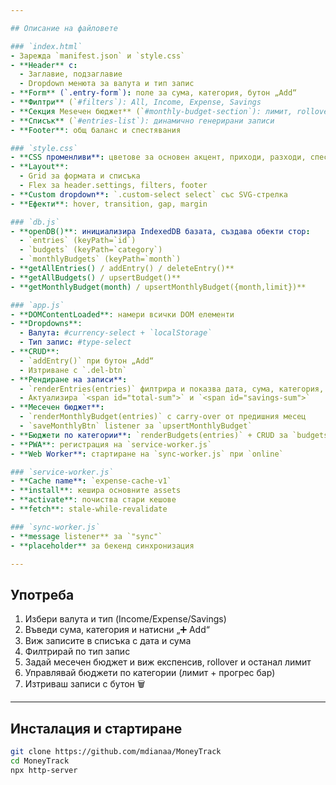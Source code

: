 ```yaml
---

## Описание на файловете

### `index.html`
- Зарежда `manifest.json` и `style.css`  
- **Header** с:
  - Заглавие, подзаглавие  
  - Dropdown менюта за валута и тип запис  
- **Form** (`.entry-form`): поле за сума, категория, бутон „Add“  
- **Филтри** (`#filters`): All, Income, Expense, Savings  
- **Секция Mesечен бюджет** (`#monthly-budget-section`): лимит, rollover, spent, remaining  
- **Списък** (`#entries-list`): динамично генерирани записи  
- **Footer**: общ баланс и спестявания  

### `style.css`
- **CSS променливи**: цветове за основен акцент, приходи, разходи, спестяване  
- **Layout**:  
  - Grid за формата и списъка  
  - Flex за header.settings, filters, footer  
- **Custom dropdown**: `.custom-select select` със SVG-стрелка  
- **Ефекти**: hover, transition, gap, margin  

### `db.js`
- **openDB()**: инициализира IndexedDB базата, създава обекти стор:
  - `entries` (keyPath=`id`)  
  - `budgets` (keyPath=`category`)  
  - `monthlyBudgets` (keyPath=`month`)  
- **getAllEntries() / addEntry() / deleteEntry()**  
- **getAllBudgets() / upsertBudget()**  
- **getMonthlyBudget(month) / upsertMonthlyBudget({month,limit})**  

### `app.js`
- **DOMContentLoaded**: намери всички DOM елементи  
- **Dropdowns**:  
  - Валута: #currency-select + `localStorage`  
  - Тип запис: #type-select  
- **CRUD**:  
  - `addEntry()` при бутон „Add“  
  - Изтриване с `.del-btn`  
- **Рендиране на записи**:  
  - `renderEntries(entries)` филтрира и показва дата, сума, категория, бутон  
  - Актуализира `<span id="total-sum">` и `<span id="savings-sum">`  
- **Месечен бюджет**:  
  - `renderMonthlyBudget(entries)` с carry-over от предишния месец  
  - `saveMonthlyBtn` listener за `upsertMonthlyBudget`  
- **Бюджети по категории**: `renderBudgets(entries)` + CRUD за `budgets`  
- **PWA**: регистрация на `service-worker.js`  
- **Web Worker**: стартиране на `sync-worker.js` при `online`  

### `service-worker.js`
- **Cache name**: `expense-cache-v1`  
- **install**: кешира основните assets  
- **activate**: почиства стари кешове  
- **fetch**: stale-while-revalidate  

### `sync-worker.js`
- **message listener** за `"sync"`  
- **placeholder** за бекенд синхронизация  

---
```


## Употреба
1. Избери валута и тип (Income/Expense/Savings)  
2. Въведи сума, категория и натисни „➕ Add“  
3. Виж записите в списъка с дата и сума  
4. Филтрирай по тип запис  
5. Задай месечен бюджет и виж експенсив, rollover и останал лимит  
6. Управлявай бюджети по категории (лимит + прогрес бар)  
7. Изтриваш записи с бутон 🗑️  

---

## Инсталация и стартиране
```bash
git clone https://github.com/mdianaa/MoneyTrack
cd MoneyTrack
npx http-server

